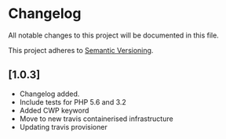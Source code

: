 # Changelog

All notable changes to this project will be documented in this file.

This project adheres to [Semantic Versioning](http://semver.org/).

## [1.0.3]

* Changelog added.
* Include tests for PHP 5.6 and 3.2
* Added CWP keyword
* Move to new travis containerised infrastructure
* Updating travis provisioner